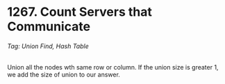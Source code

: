 # 1267. Count Servers that Communicate

###### Tag: Union Find, Hash Table

Union all the nodes wth same row or column. If the union size is greater 1, we add the size of union to our answer. 